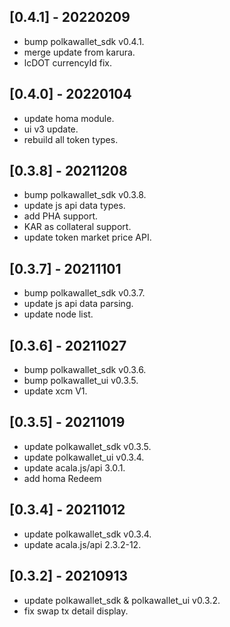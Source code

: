 ## [0.4.1] - 20220209
- bump polkawallet_sdk v0.4.1.
- merge update from karura.
- lcDOT currencyId fix.

## [0.4.0] - 20220104
- update homa module.
- ui v3 update.
- rebuild all token types.

## [0.3.8] - 20211208
- bump polkawallet_sdk v0.3.8.
- update js api data types.
- add PHA support.
- KAR as collateral support.
- update token market price API.

## [0.3.7] - 20211101
- bump polkawallet_sdk v0.3.7.
- update js api data parsing.
- update node list.

## [0.3.6] - 20211027
- bump polkawallet_sdk v0.3.6.
- bump polkawallet_ui v0.3.5.
- update xcm V1.

## [0.3.5] - 20211019
- update polkawallet_sdk v0.3.5.
- update polkawallet_ui v0.3.4.
- update acala.js/api 3.0.1.
- add homa Redeem

## [0.3.4] - 20211012
- update polkawallet_sdk v0.3.4.
- update acala.js/api 2.3.2-12.

## [0.3.2] - 20210913
- update polkawallet_sdk & polkawallet_ui v0.3.2.
- fix swap tx detail display.
